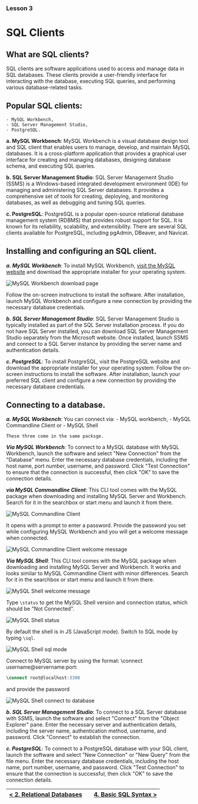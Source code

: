 ### Lesson 3 
# SQL Clients

## What are SQL clients?

SQL clients are software applications used to access and manage data in SQL databases. These clients provide a user-friendly interface for interacting with the database, executing SQL queries, and performing various database-related tasks.

## Popular SQL clients: 
    - MySQL Workbench, 
    - SQL Server Management Studio, 
    - PostgreSQL.

**a. MySQL Workbench**: MySQL Workbench is a visual database design tool and SQL client that enables users to manage, develop, and maintain MySQL databases. It is a cross-platform application that provides a graphical user interface for creating and managing databases, designing database schema, and executing SQL queries.

**b. SQL Server Management Studio**: SQL Server Management Studio (SSMS) is a Windows-based integrated development environment (IDE) for managing and administering SQL Server databases. It provides a comprehensive set of tools for creating, deploying, and monitoring databases, as well as debugging and tuning SQL queries.

**c. PostgreSQL**: PostgreSQL is a popular open-source relational database management system (RDBMS) that provides robust support for SQL. It is known for its reliability, scalability, and extensibility. There are several SQL clients available for PostgreSQL, including pgAdmin, DBeaver, and Navicat.

## Installing and configuring an SQL client.

***a. MySQL Workbench***: 
To install MySQL Workbench, [visit the MySQL website](https://dev.mysql.com/downloads/workbench/) and download the appropriate installer for your operating system. 

<!-- ![MySQL Workbench download page](https://sqlfordatascience.com.ng/img/week1/mysql-workbench-download-page-md.png "MySQL Workbench download page")  -->

![MySQL Workbench download page](https://github.com/KING-SAMM/assets/blob/master/sql/MySQL-Download-MySQL-Workbench.png "MySQL Workbench download page") 

Follow the on-screen instructions to install the software. After installation, launch MySQL Workbench and configure a new connection by providing the necessary database credentials.

***b. SQL Server Management Studio***: 
SQL Server Management Studio is typically installed as part of the SQL Server installation process. If you do not have SQL Server installed, you can download SQL Server Management Studio separately from the Microsoft website. Once installed, launch SSMS and connect to a SQL Server instance by providing the server name and authentication details.

***c. PostgreSQL***: 
To install PostgreSQL, visit the PostgreSQL website and download the appropriate installer for your operating system. Follow the on-screen instructions to install the software. After installation, launch your preferred SQL client and configure a new connection by providing the necessary database credentials.


## Connecting to a database.

***a. MySQL Workbench***: 
You can connect via:
    - MySQL workbench,
    - MySQL Commandline Client or
    - MySQL Shell

    These three come in the same packsge.

***Via MySQL Workbench***: To connect to a MySQL database with MySQL Workbench, launch the software and select "New Connection" from the "Database" menu. Enter the necessary database credentials, including the host name, port number, username, and password. Click "Test Connection" to ensure that the connection is successful, then click "OK" to save the connection details.

***via MySQL Commandline Client***: This CLI tool comes with the MySQL package when downloading and installing MySQL Server and Workbench. Search for it in the searchbox or start menu and launch it from there.

![MySQL Commandline Client](https://sqlfordatascience.com.ng/img/week1/mysql-clclient.png "MySQL Coomandline Client")

It opens with a prompt to enter a password. Provide the password you set while configuring MySQL Workbench and you will get a welcome message when connected.

![MySQL Commandline Client welcome message](https://sqlfordatascience.com.ng/img/week1/mysql-clclient-welcome.png "MySQL Coomandline Client welcome message")

***Via MySQL Shell***: This CLI tool comes with the MySQL package when downloading and installing MySQL Server and Workbench. It works and looks similar to MySQL Commandline Client with minor differences. Search for it in the searchbox or start menu and launch it from there.

![MySQL Shell welcome message](https://sqlfordatascience.com.ng/img/week1/mysql-shell-welcome.png "MySQL Shell welcome message")

Type ```\status``` to get the MySQL Shell version and connection status, which should be "Not Connected".

![MySQL Shell status](https://sqlfordatascience.com.ng/img/week1/mysql-shell-status.png "MySQL Shell status")

By default the shell is in JS (JavaScript mode). Switch to SQL mode by typing ```\sql```.

![MySQL Shell sql mode](https://sqlfordatascience.com.ng/img/week1/mysql-shell-sql.png "MySQL Shell mode")

Connect to MySQL server by using the format: \connect username@servername:port:
```sql
\connect root@localhost:3308
```
and provide the password

![MySQL Shell connect to database](https://sqlfordatascience.com.ng/img/week1/mysql-shell-connect.png "MySQL Shell connect to database")


***b. SQL Server Management Studio***: 
To connect to a SQL Server database with SSMS, launch the software and select "Connect" from the "Object Explorer" pane. Enter the necessary server and authentication details, including the server name, authentication method, username, and password. Click "Connect" to establish the connection.

***c. PostgreSQL***: 
To connect to a PostgreSQL database with your SQL client, launch the software and select "New Connection" or "New Query" from the file menu. Enter the necessary database credentials, including the host name, port number, username, and password. Click "Test Connection" to ensure that the connection is successful, then click "OK" to save the connection details.

|[< 2. Relational Databases](02_relational_databases.md)  |           | [4. Basic SQL Syntax >](04_basic_sql_syntax.md)|
|:-------------------------------------------------------:|:---------:|:----------------------------------------------:|